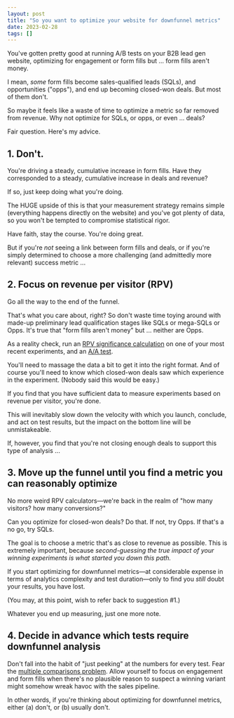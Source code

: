 ```yaml
---
layout: post
title: "So you want to optimize your website for downfunnel metrics"
date: 2023-02-28
tags: []
---
```


You've gotten pretty good at running A/B tests on your B2B lead gen website, optimizing for engagement or form fills but ... form fills aren't money.

I mean, _some_ form fills become sales-qualified leads (SQLs), and opportunities ("opps"), and end up becoming closed-won deals. But most of them don't. 

So maybe it feels like a waste of time to optimize a metric so far removed from revenue. Why not optimize for SQLs, or opps, or even ... deals?

Fair question. Here's my advice.

## 1. Don't.

You're driving a steady, cumulative increase in form fills. Have they corresponded to a steady, cumulative increase in deals and revenue?

If so, just keep doing what you're doing.

The HUGE upside of this is that your measurement strategy remains simple (everything happens directly on the website) and you've got plenty of data, so you won't be tempted to compromise statistical rigor.

Have faith, stay the course. You're doing great.

But if you're _not_ seeing a link between form fills and deals, or if you're simply determined to choose a more challenging (and admittedly more relevant) success metric ...


## 2. Focus on revenue per visitor (RPV)

Go all the way to the end of the funnel.

That's what you care about, right? So don't waste time toying around with made-up preliminary lead qualification stages like SQLs or mega-SQLs or Opps. It's true that "form fills aren't money" but ... neither are Opps.

As a reality check, run an [RPV significance calculation](https://www.blastanalytics.com/rpv-calculator) on one of your most recent experiments, and an [A/A test](/the-mighty-a-a-test/).

You'll need to massage the data a bit to get it into the right format. And of course you'll need to know which closed-won deals saw which experience in the experiment. (Nobody said this would be easy.)

If you find that you have sufficient data to measure experiments based on revenue per visitor, you're done.

This will inevitably slow down the velocity with which you launch, conclude, and act on test results, but the impact on the bottom line will be unmistakeable.

If, however, you find that you're not closing enough deals to support this type of analysis ...

## 3. Move up the funnel until you find a metric you can reasonably optimize

No more weird RPV calculators—we're back in the realm of "how many visitors? how many conversions?"

Can you optimize for closed-won deals? Do that. If not, try Opps. If that's a no go, try SQLs.

The goal is to choose a metric that's as close to revenue as possible. This is extremely important, because _second-guessing the true impact of your winning experiments is what started you down this path._

If you start optimizing for downfunnel metrics—at considerable expense in terms of analytics complexity and test duration—only to find you _still_ doubt your results, you have lost.

(You may, at this point, wish to refer back to suggestion #1.)

Whatever you end up measuring, just one more note.

## 4. Decide in advance which tests require downfunnel analysis

Don't fall into the habit of "just peeking" at the numbers for every test. Fear the [multiple comparisons problem](/how-the-multiple-comparisons-problem-will-ruin-your-life/). Allow yourself to focus on engagement and form fills when there's no plausible reason to suspect a winning variant might somehow wreak havoc with the sales pipeline.

In other words, if you're thinking about optimizing for downfunnel metrics, either (a) don't, or (b) usually don't.
